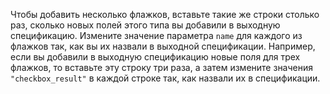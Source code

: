 Чтобы добавить несколько флажков, вставьте такие же строки столько раз, сколько новых полей этого типа вы добавили в выходную спецификацию. Измените значение параметра `name` для каждого из флажков так, как вы их назвали в выходной спецификации. Например, если вы добавили в выходную спецификацию новые поля для трех флажков, то вставьте эту строку три раза, а затем измените значения `"checkbox_result"` в каждой строке так, как назвали их в спецификации.
